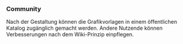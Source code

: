 ### Community

Nach der Gestaltung können die Grafikvorlagen in einem öffentlichen Katalog zugänglich
gemacht werden. Andere Nutzende können
Verbesserungen nach dem Wiki-Prinzip einpflegen.